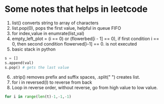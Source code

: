 # Some notes that helps in leetcode

1. list() converts string to array of characters
2. list.pop(0), pops the first value, helpful in queue FIFO
3. for index,value in enumrate(list_val)
4. empty_left_plot = (i == 0) or (flowerbed[i - 1] == 0), if first condition i == 0, then second condition flowerved[i-1] == 0. is not executed
5. basic stack in python

```python
s = []
s.append(val)
s.pop() # gets the last value
```

6. .strip() removes prefix and suffix spaces, .split(" ") creates list.
7. for i in reversed(l) to reverse from back
8. Loop in reverse order, without reverse, go from high value to low value.

```python
for i in range(len(t)-1,-1,-1)
```
